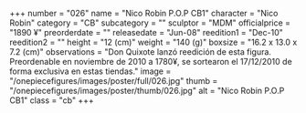 +++
number = "026"
name = "Nico Robin P.O.P CB1"
character = "Nico Robin"
category = "CB"
subcategory = ""
sculptor = "MDM"
officialprice = "1890 ¥"
preorderdate = ""
releasedate = "Jun-08"
reedition1 = "Dec-10"
reedition2 = ""
height = "12 (cm)"
weight = "140 (g)"
boxsize = "16.2 x 13.0 x 7.2 (cm)"
observations = "Don Quixote lanzó reedición de esta figura. Preordenable en noviembre de 2010 a 1780¥, se sortearon el 17/12/2010 de forma exclusiva en estas tiendas."
image = "/onepiecefigures/images/poster/full/026.jpg"
thumb = "/onepiecefigures/images/poster/thumb/026.jpg"
alt = "Nico Robin P.O.P CB1"
class = "cb"
+++
